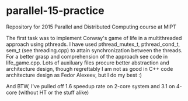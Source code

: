 # parallel-15-practice
Repository for 2015 Parallel and Distributed Computing course at MIPT

The first task was to implement Conway's game of life in a multithreaded approach using pthreads. I have used pthread_mutex_t, pthread_cond_t, sem_t (see threading.cpp) to attain synchronization between the threads. For a better grasp and comprehension of the approach see code in life_game.cpp. Lots of auxiluary files procure better abstraction and architecture design, though regrettably I am not as good in C++ code architecture design as Fedor Alexeev, but I do my best :)

And BTW, I've pulled off 1.6 speedup rate on 2-core system and 3.1 on 4-core (without HT or the stuff alike)
